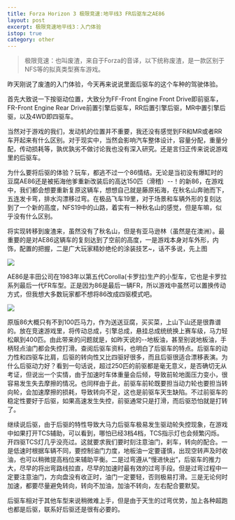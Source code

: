 ```yaml
---
title: Forza Horizon 3 极限竞速:地平线3 FR后驱车之AE86
layout: post
excerpt: 极限竞速地平线3：入门体验
istop: true
category: other
---
```


> 极限竞速：也叫废渣，来自于Forza的音译，以下统称废渣，是一款区别于NFS等的拟真类型赛车游戏。 



昨天刚说了废渣的入门体验，今天再来说说里面后驱车的这个车种的驾驶体验。

首先大致说一下按驱动位置，大致分为FF-Front Engine Front Drive即前驱车，FR-Front Engine Rear Drive前置引擎后驱车，RR后置引擎后驱，MR中置引擎后驱，以及4WD即四驱车。

当然对于游戏的我们，发动机的位置并不重要，我还没有感觉到FR和MR或者RR车开起来有什么区别。对于现实中，当然会影响汽车整体设计，容量分配，重量分配，传动损耗等，孰优孰劣不做讨论我也没有深入研究。还是言归正传来说说游戏里的后驱车。

为什么要将后驱的体验？玩车，都逃不过一个86情结。无论是当初没有爆缸时的豆腐AE86还是被拓海他爹重新改装后的高达150匹（滑稽）--！的新86，在游戏中，我们都会想要重新复原这辆车，想想自己就是藤原拓海，在秋名山奔驰而下，五连发卡弯，排水沟漂移过弯。在极品飞车19里，对于场景和车辆外形的复刻达到了一个新的高度，NFS19中的山路，着实有一种秋名山的感觉，但是车嘛，似乎没有什么区别。

将实现转移到废渣来，虽然没有了秋名山，但是有亚马逊林（虽然是在澳洲）。最重要的是对AE86这辆车的复刻达到了空前的高度，一是游戏本身对车外形，内饰，配置的把握，二是广大玩家精妙绝伦的涂装技艺~，话不多说，先上图

![]({{site.baseurl}}/images/AE862.jpg)

AE86是丰田公司在1983年以第五代Corolla(卡罗拉)生产的小型车，它也是卡罗拉系列最后一代FR车型。正是因为86是最后一辆FR，所以游戏中虽然可以置换传动方式，但我想大多数玩家都不想将86改成四驱模式吧。


![]({{site.baseurl}}/images/AE86.jpg)

原版86大概只有不到100匹马力，作为送送豆腐，买买菜，上山下山还是很靠谱的。放在竞速游戏里，将传动总成，引擎总成，悬挂总成统统换上赛车级，马力轻松飙到400匹。由此带来的问题就是，如昨天说的--地板油，甚至别说地板油，手柄轻点油门都会失控打滑。查阅后驱车资料，也明白了后驱车的特点。后驱车的动力性和四驱车比肩，后驱的转向性又比四驱好很多，而且后驱很适合漂移表演。为什么后驱动力好？看到一句话说，超过250匹的前驱都是毫无意义，是否确切无从考证，但说出一个实情，由于加速时车体重量会后倾，导致前轮地面压力变小，很容易发生失去摩擦的情况。也同样由于此，前驱车前轮既要担当动力轮也要担当转向轮，会加速摩擦的损耗，导致转向不足，这也是前驱车天生缺陷。不过前驱车的稳定性要好于后驱，如果高速发生失控，前驱通常只是打滑，而后驱恐怕就是打转了。

继续说后驱，由于后驱的特性导致大马力后驱车极易发生驱动轮失控现象，在游戏中如果打开TCS辅助，可以看到，哪怕已经3档4档，TCS指示灯也会频繁闪烁。开四驱TCS灯几乎没亮过。这就要求我们要时刻注意油门，刹车，转向的配合。一是低速时根据车辆不同，要控制油门力度，地板油一定要谨慎，出现空转声及时收油，也可以稍微提高档位来辅助平衡。二是过弯遵从“慢进快出”，后驱车的推力大，尽早的将出弯路线拉直，尽早的加速时最有效的过弯手段。但是过弯过程中一定要注意油门，方向盘没有收正时，油门一定要轻，否则极易打滑。三是无论何时加速，都要尽量避免转向，转向不加油，加油不转向，左右配合要默契。

后驱车相对于其他车型来说稍微难上手，但是由于天生的过弯优势，加上各种超跑也都是后驱，联系好后驱还是很有必要的。



